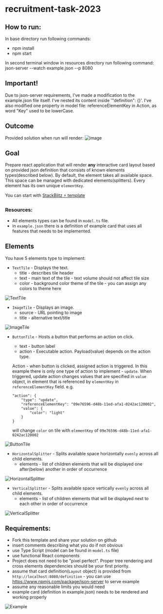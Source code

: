 # recruitment-task-2023

## How to run:

In base directory run following commands:
- npm install
- npm start

In second terminal window in resources directory run following command:
json-server --watch example.json --p 8080

## Important!

Due to json-server requirements, I've made a modification to the example.json file itself. I've nested its content inside '"definition": {}'.
I've also modified one property in model file:
referenceElementKey in Action, as word "Key" used to be lowerCase.

## Outcome

Provided solution when run will render:
![image](https://user-images.githubusercontent.com/124674764/234623742-62cfb610-0927-49b8-8054-40abb50d91be.png)

## Goal

Prepare react application that will render **any** interactive card layout based on provided json definition that consists of known elements types(described below). By default, the element takes all available space. This space can be managed with dedicated elements(splitters). Every element has its own unique `elementKey`.

You can start with [StackBlitz ⚡️ template](https://stackblitz.com/edit/template-dt-ts)

### Resources: 
- All elements types can be found in `model.ts` file.
- in `example.json` there is a definition of example card that uses all features that needs to be implemented. 


## Elements

You have 5 elements type to implement:
* `TextTile` - Displays the text.
    - title - describes tile header
    - text - main text of the tile - text volume should not affect tile size
    - color - background color theme of the tile - you can assign any colors to theme here

![TextTile](resources/textTile.png "Text Tile")

- `ImageTile` - Displays an image.
    - source - URL pointing to image
    - title - alternative text/title

![ImageTile](resources/imageTile.png "Image Tile")

- `ButtonTile` - Hosts a button that performs an action on click.
    - text - button label
    - action - Executable action. Payload(value) depends on the action type.
    
    Action - when button is clicked, assigned action is triggered. In this example there is only one type of action to implement - `update`. When triggered, update action changes values that are specified in `value` object, in element that is referenced by `elementKey` in `referenceElementKey` field. e.g.

    ```
    "action": {
        "type": "update",
        "referenceElementKey": "09e76596-d48b-11ed-afa1-0242ac120002",
        "value": {
            "color": "light"
        }
    }
    ```
    will change `color` on tile with `elementKey` of `09e76596-d48b-11ed-afa1-0242ac120002`
    

![ButtonTile](resources/button.png "Button Tile")

- `HorizontalSplitter` - Splits available space horizontally `evenly` across all child elements.
    -  elements - list of children elements that will be displayed one after(below) another in order of occurrence
    
![HorizontalSplitter](resources/horizontalSplit.png "Horizontal Splitter")

- `VerticalSplitter` - Splits available space vertically `evenly` across all child elements.
    -  elements - list of children elements that will be displayed next to each other in order of occurrence

![VerticalSplitter](resources/verticalSplit.png "Vertical Splitter")


## Requirements:  

- Fork this template and share your solution on github
- insert comments describing what you do if not obvious
- use Type Script (model can be found in `model.ts` file)
- use functional React components
- Project does not need to be "pixel perfect". Proper tree rendering and cross elements dependencies should be your first priority.
- assume that card definition(`Layout` object) is provided from `http://localhost:8080/definition` - you can use https://www.npmjs.com/package/json-server to serve example
- assume any reasonable limits you would need
- example card (definition in example.json) needs to be rendered and working properly

![Example](resources/fullCard.png "Full example")
